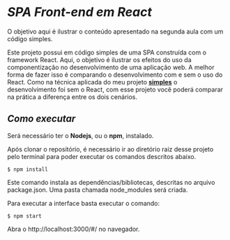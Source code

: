 # ***SPA Front-end em React***

O objetivo aqui é ilustrar o conteúdo apresentado na segunda aula com um código simples.

Este projeto possui em código simples de uma SPA construída com o framework React. Aqui, o objetivo é ilustrar os efeitos do uso da componentização no desenvolvimento de uma aplicação web. A melhor forma de fazer isso é comparando o desenvolvimento com e sem o uso do React. Como na técnica aplicada do meu projeto **[simples](https://github.com/Penichezito/SPA-Ecommerce)** o desenvolvimento foi sem o React, com esse projeto você poderá comparar na prática a diferença entre os dois cenários.

## ***Como executar***
Será necessário ter o **Nodejs**, ou o **npm**, instalado.

Após clonar o repositório, é necessário ir ao diretório raiz desse projeto pelo terminal para poder executar os comandos descritos abaixo.

```
$ npm install

```
Este comando instala as dependências/bibliotecas, descritas no arquivo package.json. Uma pasta chamada node_modules será criada.


Para executar a interface basta executar o comando:
````
$ npm start

````
Abra o http://localhost:3000/#/ no navegador.